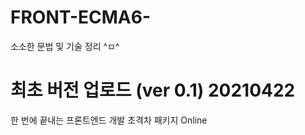 # FRONT-ECMA6-
소소한 문법 및 기술 정리 ^ㅁ^

# 최초 버전 업로드 (ver 0.1) 20210422
한 번에 끝내는 프론트엔드 개발 초격차 패키지 Online 
